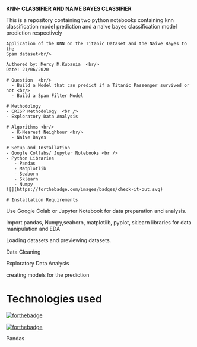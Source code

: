 **KNN- CLASSIFIER AND NAIVE BAYES CLASSIFIER**

This is a repository containing two python notebooks containing knn classification model prediction and a naive bayes classification model prediction respectively
```
Application of the KNN on the Titanic Dataset and the Naive Bayes to the
Spam dataset<br/>

Authored by: Mercy M.Kubania  <br/>
Date: 21/06/2020

# Question  <br/>
  - Build a Model that can predict if a Titanic Passenger survived or not <br/>
  - Build a Spam Filter Model

# Methodology
- CRISP Methodology  <br />
- Exploratory Data Analysis

# Algorithms <br/>
  - K-Nearest Neighbour <br/>
  - Naive Bayes
  
# Setup and Installation
- Google Collabs/ Jupyter Notebooks <br />
- Python Libraries
   - Pandas
   - Matplotlib
   - Seaborn
   - Sklearn
   - Numpy
![](https://forthebadge.com/images/badges/check-it-out.svg)

# Installation Requirements
```
  

Use Google Colab or Jupyter Notebook for data preparation and analysis.

Import pandas, Numpy,seaborn, matplotlib, pyplot, sklearn
libraries for data manipulation and EDA

Loading datasets and previewing datasets.

Data Cleaning

Exploratory Data Analysis

creating models for the prediction

# Technologies used

[![forthebadge](https://forthebadge.com/images/badges/made-with-python.svg)](https://forthebadge.com) 

[![forthebadge](https://forthebadge.com/images/badges/uses-git.svg)](https://forthebadge.com)

Pandas
